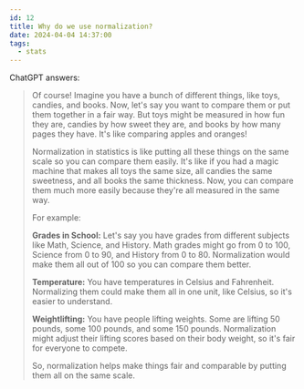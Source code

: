 ```yaml
---
id: 12
title: Why do we use normalization?
date: 2024-04-04 14:37:00
tags: 
  - stats
---
```


ChatGPT answers:

> Of course! Imagine you have a bunch of different things, like toys, candies, and books. Now, let's say you want to compare them or put them together in a fair way. But toys might be measured in how fun they are, candies by how sweet they are, and books by how many pages they have. It's like comparing apples and oranges!
>
> Normalization in statistics is like putting all these things on the same scale so you can compare them easily. It's like if you had a magic machine that makes all toys the same size, all candies the same sweetness, and all books the same thickness. Now, you can compare them much more easily because they're all measured in the same way.
> 
> For example:
>
> **Grades in School:** Let's say you have grades from different subjects like Math, Science, and History. Math grades might go from 0 to 100, Science from 0 to 90, and History from 0 to 80. Normalization would make them all out of 100 so you can compare them better.
>
> **Temperature:** You have temperatures in Celsius and Fahrenheit. Normalizing them could make them all in one unit, like Celsius, so it's easier to understand.
>
> **Weightlifting:** You have people lifting weights. Some are lifting 50 pounds, some 100 pounds, and some 150 pounds. Normalization might adjust their lifting scores based on their body weight, so it's fair for everyone to compete.
>
> So, normalization helps make things fair and comparable by putting them all on the same scale.

